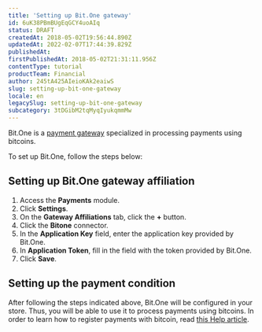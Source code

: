 ```yaml
---
title: 'Setting up Bit.One gateway'
id: 6uK38PBmBUgEqGCY4uoAIq
status: DRAFT
createdAt: 2018-05-02T19:56:44.890Z
updatedAt: 2022-02-07T17:44:39.829Z
publishedAt: 
firstPublishedAt: 2018-05-02T21:31:11.956Z
contentType: tutorial
productTeam: Financial
author: 245tA425AIeioKAk2eaiwS
slug: setting-up-bit-one-gateway
locale: en
legacySlug: setting-up-bit-one-gateway
subcategory: 3tDGibM2tqMyqIyukqmmMw
---
```


Bit.One is a [payment gateway](/en/tutorial/what-is-a-payment-gateway) specialized in processing payments using bitcoins.

To set up Bit.One, follow the steps below:

## Setting up Bit.One gateway affiliation
1. Access the __Payments__ module.
2. Click __Settings__.
3. On the __Gateway Affiliations__ tab, click the __+__ button.
4. Click the __Bitone__ connector.
5. In the __Application Key__ field, enter the application key provided by Bit.One.
7. In __Application Token__, fill in the field with the token provided by Bit.One.
8. Click __Save__.

## Setting up the payment condition
After following the steps indicated above, Bit.One will be configured in your store. Thus, you will be able to use it to process payments using bitcoins. In order to learn how to register payments with bitcoin, read [this Help article](/en/tutorial/enabling-payments-with-bitcoin).
